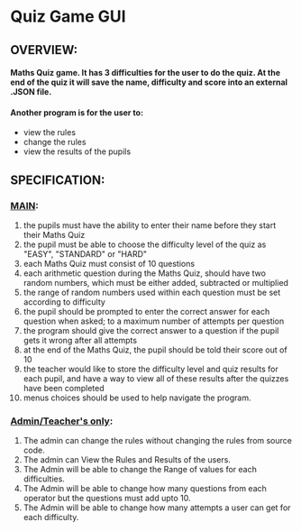 # Quiz Game GUI
## OVERVIEW:
#### Maths Quiz game. It has 3 difficulties for the user to do the quiz. At the end of the quiz it will save the name, difficulty and score into an external .JSON file.
#### Another program is for the user to:
* view the rules
* change the rules
* view the results of the pupils

## SPECIFICATION:


### [MAIN](https://github.com/ilhamhoque/quiz-game-gui/blob/main/main.py): 

1. the pupils must have the ability to enter their name before they start their Maths Quiz
2. the pupil must be able to choose the difficulty level of the quiz as "EASY", "STANDARD" or "HARD"
3. each Maths Quiz must consist of 10 questions
4. each arithmetic question during the Maths Quiz, should have two random numbers, which must be either added, subtracted or multiplied
5. the range of random numbers used within each question must be set according to difficulty
6. the pupil should be prompted to enter the correct answer for each question when asked; to a maximum number of attempts per question
7. the program should give the correct answer to a question if the pupil gets it wrong after all attempts
8. at the end of the Maths Quiz, the pupil should be told their score out of 10
9. the teacher would like to store the difficulty level and quiz results for each pupil, and have a way to view all of these results after the quizzes have been completed
10. menus choices should be used to help navigate the program.

### [Admin/Teacher's only](https://github.com/ilhamhoque/quiz-game-gui/blob/main/admin.py):

1. The admin can change the rules without changing the rules from source code.
2. The admin can View the Rules and Results of the users.
3. The Admin will be able to change the Range of values for each difficulties.
4. The Admin will be able to change how many questions from each operator but the questions must add upto 10.
5. The Admin will be able to change how many attempts a user can get for each difficulty.
